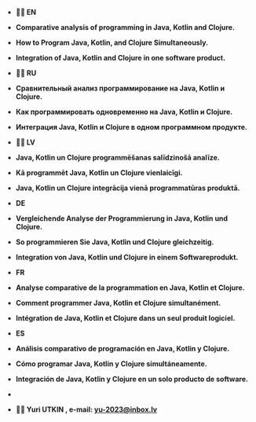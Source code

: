  
<strong>
 
- 💞️💞️ EN
- Comparative analysis of programming in Java, Kotlin and Clojure.
- How to Program Java, Kotlin, and Clojure Simultaneously.
- Integration of Java, Kotlin and Clojure in one software product.

- 👋👋 RU
- Сравнительный анализ программирование на Java, Kotlin и Clojure.
- Как программировать одновременно на Java, Kotlin и Clojure.
- Интеграция Java, Kotlin и Clojure в одном программном продукте.

- 🌱🌱 LV
- Java, Kotlin un Clojure programmēšanas salīdzinošā analīze.
- Kā programmēt Java, Kotlin un Clojure vienlaicīgi.
- Java, Kotlin un Clojure integrācija vienā programmatūras produktā.
 
 - DE
- Vergleichende Analyse der Programmierung in Java, Kotlin und Clojure.
- So programmieren Sie Java, Kotlin und Clojure gleichzeitig.
- Integration von Java, Kotlin und Clojure in einem Softwareprodukt.

- FR
- Analyse comparative de la programmation en Java, Kotlin et Clojure.
- Comment programmer Java, Kotlin et Clojure simultanément.
- Intégration de Java, Kotlin et Clojure dans un seul produit logiciel.

- ES
- Análisis comparativo de programación en Java, Kotlin y Clojure.
- Cómo programar Java, Kotlin y Clojure simultáneamente.
- Integración de Java, Kotlin y Clojure en un solo producto de software.

-
- 👀👀 Yuri UTKIN , e-mail: yu-2023@inbox.lv

</strong>
 
<!---
yu-2023/yu-2023 is a ✨ special ✨ repository because its `README.md` (this file) appears on your GitHub profile.
You can click the Preview link to take a look at your changes.
--->
